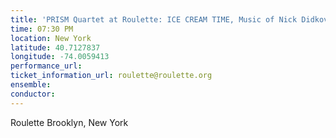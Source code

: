 ```yaml
---
title: 'PRISM Quartet at Roulette: ICE CREAM TIME, Music of Nick Didkovsky'
time: 07:30 PM
location: New York
latitude: 40.7127837
longitude: -74.0059413
performance_url: 
ticket_information_url: roulette@roulette.org
ensemble: 
conductor: 
---
```

Roulette
Brooklyn, New York